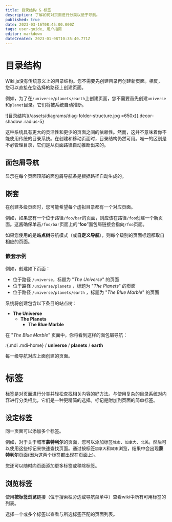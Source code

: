 ```yaml
---
title: 目录结构 & 标签
description: 了解如何对页面进行分类以便于导航。
published: true
date: 2023-03-16T08:45:00.000Z
tags: user-guide, 用户指南
editor: markdown
dateCreated: 2023-01-08T10:35:40.771Z
---
```


# 目录结构

Wiki.js没有传统意义上的目录结构。您不需要先创建目录再创建新页面。相反，您可以直接在您选择的路径上创建页面。

例如，为了在`/universe/planets/earth`上创建页面，您不需要首先创建`universe`和`planet`目录。它们将被系统自动推断。

![目录结构](/assets/diagrams/diag-folder-structure.jpg =650x){.decor-shadow .radius-5}

这种系统具有更大的灵活性和更少的页面之间的依赖性。然而，这并不意味着你不能使用传统的目录系统。在创建和移动页面时，目录结构仍然可用。唯一的区别是不必管理目录，它们是从页面路径自动推断出来的。

## 面包屑导航

显示在每个页面顶部的面包屑导航条是根据路径自动生成的。

## 嵌套

在创建多级页面时，您可能希望每个虚拟目录都有一个对应页面。

例如，如果您有一个位于路径`/foo/bar`的页面，则应该在路径`/foo`创建一个新页面。这酱确保单击`/foo/bar`页面上的“**foo**”面包屑链接会指向`/foo`页面。

如果您使用的是**站点树**导航模式（或**自定义导航**），则每个级别的页面标题都取自相应的页面。

### 嵌套示例

例如，创建如下页面：

- 位于路径 `/universe`，标题为 "*The Universe*" 的页面
- 位于路径 `/universe/planets` ，标题为 "*The Planets*" 的页面
- 位于路径 `/universe/planets/earth` ，标题为 "*The Blue Marble*" 的页面

系统将创建包含以下条目的站点树：
- **The Universe**
	- **The Planets**
  		- **The Blue Marble**
      
在 "*The Blue Marble*" 页面中，你将看到这样的面包屑导航：

*:*{.mdi .mdi-home} / **universe** / **planets** / **earth**

每一级导航对应上面创建的页面。

# 标签

标签是对页面进行分类并轻松查找相关内容的好方法。与使用复杂的目录系统对内容进行分类相比，它们是一种更精简的选择。标记是附加到页面的简单标签。

## 设定标签

同一页面可以添加多个标签。

例如，对于关于城市**蒙特利尔**的页面，您可以添加标签`城市`、`加拿大`、`北美`。然后可以使用这些标记来快速查找页面。通过按标签`加拿大`和`城市`浏览，结果中会出现**蒙特利尔**页面(因为这两个标签都出现在页面上)。

您还可以随时向页面添加更多标签或移除标签。

## 浏览标签

使用**按标签浏览**链接（位于搜索栏旁边或导航菜单中）查看wiki中所有可用标签的列表。

选择一个或多个标签以查看与所选标签匹配的页面列表。